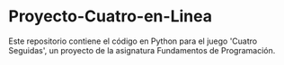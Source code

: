 # Proyecto-Cuatro-en-Linea
Este repositorio contiene el código en Python para el juego 'Cuatro Seguidas', un proyecto de la asignatura Fundamentos de Programación. 

